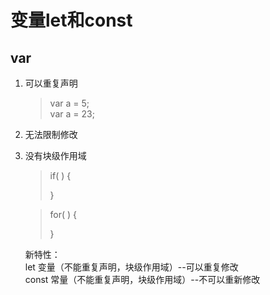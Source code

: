 # 变量let和const

## var 

1. 可以重复声明

    > var a = 5;<br>
    > var a = 23;

2. 无法限制修改
3. 没有块级作用域

    > if( ) {
    > 
    > }

    > for( ) {
    >
    > }

	新特性：<br>
	let 变量（不能重复声明，块级作用域）--可以重复修改 <br>
	const 常量（不能重复声明，块级作用域）--不可以重新修改

    
